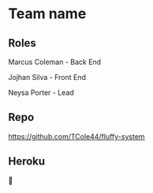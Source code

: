 # Team name

## Roles

Marcus Coleman - Back End

Jojhan Silva - Front End

Neysa Porter - Lead

## Repo

https://github.com/TCole44/fluffy-system

## Heroku

🤔